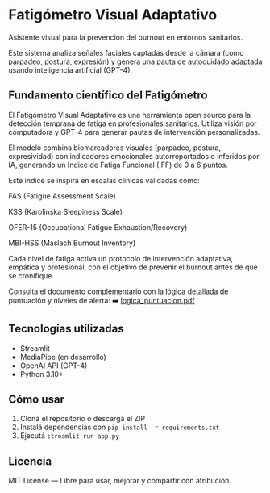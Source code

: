# Fatigómetro Visual Adaptativo

Asistente visual para la prevención del burnout en entornos sanitarios.

Este sistema analiza señales faciales captadas desde la cámara (como parpadeo, postura, expresión) y genera una pauta de autocuidado adaptada usando inteligencia artificial (GPT-4).

## Fundamento científico del Fatigómetro
El Fatigómetro Visual Adaptativo es una herramienta open source para la detección temprana de fatiga en profesionales sanitarios. Utiliza visión por computadora y GPT-4 para generar pautas de intervención personalizadas.

El modelo combina biomarcadores visuales (parpadeo, postura, expresividad) con indicadores emocionales autorreportados o inferidos por IA, generando un Índice de Fatiga Funcional (IFF) de 0 a 6 puntos.

Este índice se inspira en escalas clínicas validadas como:

FAS (Fatigue Assessment Scale)

KSS (Karolinska Sleepiness Scale)

OFER-15 (Occupational Fatigue Exhaustion/Recovery)

MBI-HSS (Maslach Burnout Inventory)

Cada nivel de fatiga activa un protocolo de intervención adaptativa, empática y profesional, con el objetivo de prevenir el burnout antes de que se cronifique.

Consulta el documento complementario con la lógica detallada de puntuación y niveles de alerta:
➡️ [logica_puntuacion.pdf](./logica_puntuacion.pdf)


## Tecnologías utilizadas

- Streamlit
- MediaPipe (en desarrollo)
- OpenAI API (GPT-4)
- Python 3.10+

## Cómo usar

1. Cloná el repositorio o descargá el ZIP
2. Instalá dependencias con `pip install -r requirements.txt`
3. Ejecutá `streamlit run app.py`

## Licencia

MIT License — Libre para usar, mejorar y compartir con atribución.
